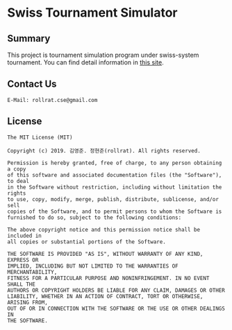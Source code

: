 # Swiss Tournament Simulator

## Summary

This project is tournament simulation program under swiss-system tournament.
You can find detail information in [this site](https://en.wikipedia.org/wiki/Swiss-system_tournament).

## Contact Us

```
E-Mail: rollrat.cse@gmail.com
```

## License

```
The MIT License (MIT)

Copyright (c) 2019. 김영준. 정현준(rollrat). All rights reserved.

Permission is hereby granted, free of charge, to any person obtaining a copy
of this software and associated documentation files (the "Software"), to deal
in the Software without restriction, including without limitation the rights
to use, copy, modify, merge, publish, distribute, sublicense, and/or sell
copies of the Software, and to permit persons to whom the Software is
furnished to do so, subject to the following conditions:

The above copyright notice and this permission notice shall be included in
all copies or substantial portions of the Software.

THE SOFTWARE IS PROVIDED "AS IS", WITHOUT WARRANTY OF ANY KIND, EXPRESS OR
IMPLIED, INCLUDING BUT NOT LIMITED TO THE WARRANTIES OF MERCHANTABILITY,
FITNESS FOR A PARTICULAR PURPOSE AND NONINFRINGEMENT. IN NO EVENT SHALL THE
AUTHORS OR COPYRIGHT HOLDERS BE LIABLE FOR ANY CLAIM, DAMAGES OR OTHER
LIABILITY, WHETHER IN AN ACTION OF CONTRACT, TORT OR OTHERWISE, ARISING FROM,
OUT OF OR IN CONNECTION WITH THE SOFTWARE OR THE USE OR OTHER DEALINGS IN
THE SOFTWARE.
```